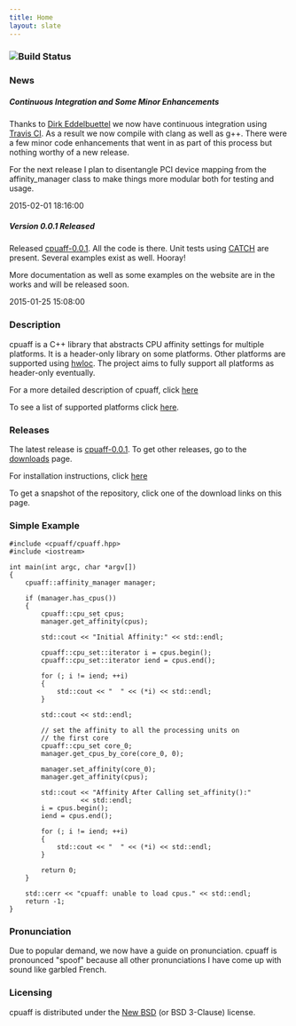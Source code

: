 ```yaml
---
title: Home
layout: slate
---
```

### ![Build Status](https://travis-ci.org/dcdillon/cpuaff.svg?branch=master)

### News

##### Continuous Integration and Some Minor Enhancements

Thanks to [Dirk Eddelbuettel](https://github.com/eddelbuettel) we now have continuous integration using [Travis CI](https://travis-ci.org).  As a result we now compile with clang as well as g++.  There were a few minor code enhancements that went in as part of this process but nothing worthy of a new release.

For the next release I plan to disentangle PCI device mapping from the affinity_manager class to make things more modular both for testing and usage.

2015-02-01 18:16:00

##### Version 0.0.1 Released

Released [cpuaff-0.0.1](releases/cpuaff-0.0.1.tar.gz).  All the code is there.  Unit tests using [CATCH](https://github.com/philsquared/Catch) are present.  Several examples exist as well.  Hooray!

More documentation as well as some examples on the website are in the works and will be released soon.

2015-01-25 15:08:00

### Description

cpuaff is a C++ library that abstracts CPU affinity settings for multiple platforms.  It is a header-only library on some platforms.  Other platforms are supported using [hwloc](http://www.open-mpi.org/projects/hwloc/).  The project aims to fully support all platforms as header-only eventually.

For a more detailed description of cpuaff, click [here](details.html)

To see a list of supported platforms click [here](supported_platforms.html).

### Releases

The latest release is [cpuaff-0.0.1](releases/cpuaff-0.0.1.tar.gz).  To get other releases, go to the [downloads](downloads.html) page.

For installation instructions, click [here](installation.html)

To get a snapshot of the repository, click one of the download links on this page.

### Simple Example

    #include <cpuaff/cpuaff.hpp>
    #include <iostream>
    
    int main(int argc, char *argv[])
    {
        cpuaff::affinity_manager manager;
    
        if (manager.has_cpus())
        {
            cpuaff::cpu_set cpus;
            manager.get_affinity(cpus);
    
            std::cout << "Initial Affinity:" << std::endl;
    
            cpuaff::cpu_set::iterator i = cpus.begin();
            cpuaff::cpu_set::iterator iend = cpus.end();
    
            for (; i != iend; ++i)
            {
                std::cout << "  " << (*i) << std::endl;
            }
    
            std::cout << std::endl;
    
            // set the affinity to all the processing units on
            // the first core
            cpuaff::cpu_set core_0;
            manager.get_cpus_by_core(core_0, 0);
    
            manager.set_affinity(core_0);
            manager.get_affinity(cpus);
    
            std::cout << "Affinity After Calling set_affinity():"
                      << std::endl;
            i = cpus.begin();
            iend = cpus.end();
    
            for (; i != iend; ++i)
            {
                std::cout << "  " << (*i) << std::endl;
            }
    
            return 0;
        }
    
        std::cerr << "cpuaff: unable to load cpus." << std::endl;
        return -1;
    }

### Pronunciation

Due to popular demand, we now have a guide on pronunciation.  cpuaff is pronounced "spoof" because all other pronunciations I have come up with sound like garbled French.

### Licensing

cpuaff is distributed under the [New BSD](http://opensource.org/licenses/BSD-3-Clause) (or BSD 3-Clause) license.
